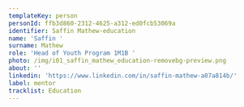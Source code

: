 ```yaml
---
templateKey: person
personId: ffb3d860-2312-4625-a312-ed0fcb53069a
identifier: Saffin Mathew-education
name: 'Saffin '
surname: Mathew
role: 'Head of Youth Program 1M1B '
photo: /img/i01_saffin_mathew_education-removebg-preview.png
about: ''
linkedin: 'https://www.linkedin.com/in/saffin-mathew-a07a814b/'
label: mentor
tracklist: Education
---
```

